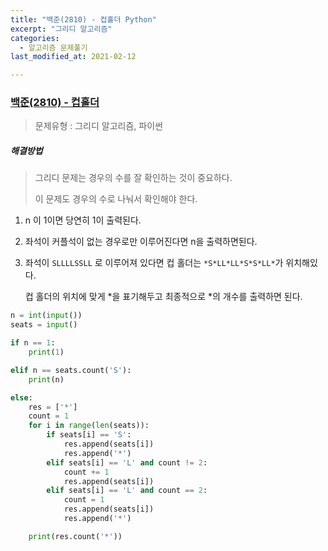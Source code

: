 ```yaml
---
title: "백준(2810) - 컵홀더 Python"
excerpt: "그리디 알고리즘"
categories:
  - 알고리즘 문제풀기
last_modified_at: 2021-02-12

---
```


### [백준(2810) - 컵홀더](https://www.acmicpc.net/problem/10775)

> 문제유형 : 그리디 알고리즘, 파이썬

##### 해결방법 

> 그리디 문제는 경우의 수를 잘 확인하는 것이 중요하다.
>
> 이 문제도 경우의 수로 나눠서 확인해야 한다.

1.  n 이 1이면 당연히 1이 출력된다.

2. 좌석이 커플석이 없는 경우로만 이루어진다면 n을 출력하면된다.

3. 좌석이 `SLLLLSSLL` 로 이루어져 있다면 컵 홀더는 `*S*LL*LL*S*S*LL*`가 위치해있다.

   컵 홀더의 위치에 맞게 *을 표기해두고 최종적으로 *의 개수를 출력하면 된다.

```python
n = int(input())
seats = input()

if n == 1:
    print(1)

elif n == seats.count('S'):
    print(n)

else:
    res = ['*']
    count = 1
    for i in range(len(seats)):
        if seats[i] == 'S':
            res.append(seats[i])
            res.append('*')
        elif seats[i] == 'L' and count != 2:
            count += 1
            res.append(seats[i])
        elif seats[i] == 'L' and count == 2:
            count = 1
            res.append(seats[i])
            res.append('*')

    print(res.count('*'))
```